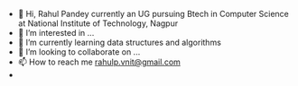 - 👋 Hi, Rahul Pandey currently an UG pursuing Btech in Computer Science at National Institute of Technology, Nagpur
- 👀 I’m interested in ...
- 🌱 I’m currently learning data structures and algorithms
- 💞️ I’m looking to collaborate on ...
- 📫 How to reach me rahulp.vnit@gmail.com
-
<!---
DreamHaunter4143/DreamHaunter4143 is a ✨ special ✨ repository because its `README.md` (this file) appears on your GitHub profile.
You can click the Preview link to take a look at your changes.
--->
